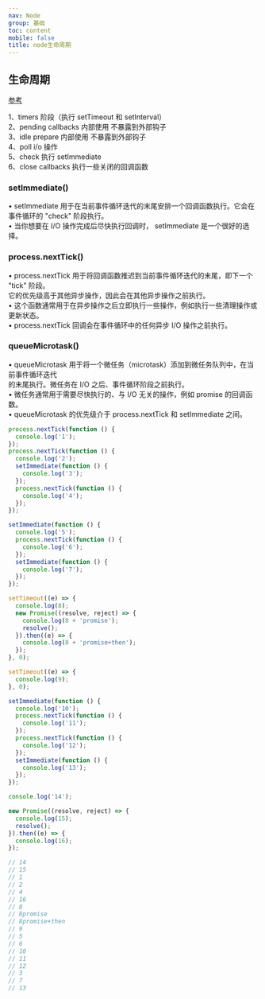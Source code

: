 ```yaml
---
nav: Node
group: 基础
toc: content
mobile: false
title: node生命周期
---
```


## 生命周期

<a href="https://wisdomhammer.oss-cn-hangzhou.aliyuncs.com/paifu/20240221/46248a38e201af7e0cdd11cc3da18ae6.pdf?Expires=2393982671&OSSAccessKeyId=LTAI5t5fwTBbu4WT1PJCaeCS&Signature=YoH3VNLplgbC7n2yQgWFugNYIbI%3D" target="_blank" rel="noreferrer">参考</a>

1、timers 阶段（执行 setTimeout 和 setInterval） <br/>
2、pending callbacks 内部使用 不暴露到外部钩子 <br/>
3、idle prepare 内部使用 不暴露到外部钩子 <br/>
4、poll i/o 操作 <br/>
5、check 执行 setImmediate <br/>
6、close callbacks 执行一些关闭的回调函数 <br/>

### setImmediate()

• setImmediate ⽤于在当前事件循环迭代的末尾安排⼀个回调函数执⾏。它会在事件循环的
"check" 阶段执⾏。  
• 当你想要在 I/O 操作完成后尽快执⾏回调时， setImmediate 是⼀个很好的选择。

### process.nextTick()

• process.nextTick ⽤于将回调函数推迟到当前事件循环迭代的末尾，即下⼀个 "tick" 阶段。  
它的优先级⾼于其他异步操作，因此会在其他异步操作之前执⾏。  
• 这个函数通常⽤于在异步操作之后⽴即执⾏⼀些操作，例如执⾏⼀些清理操作或更新状态。  
• process.nextTick 回调会在事件循环中的任何异步 I/O 操作之前执⾏。

### queueMicrotask()

• queueMicrotask ⽤于将⼀个微任务（microtask）添加到微任务队列中，在当前事件循环迭代  
的末尾执⾏。微任务在 I/O 之后、事件循环阶段之前执⾏。  
• 微任务通常⽤于需要尽快执⾏的、与 I/O ⽆关的操作，例如 promise 的回调函数。  
• queueMicrotask 的优先级介于 process.nextTick 和 setImmediate 之间。

```js
process.nextTick(function () {
  console.log('1');
});
process.nextTick(function () {
  console.log('2');
  setImmediate(function () {
    console.log('3');
  });
  process.nextTick(function () {
    console.log('4');
  });
});

setImmediate(function () {
  console.log('5');
  process.nextTick(function () {
    console.log('6');
  });
  setImmediate(function () {
    console.log('7');
  });
});

setTimeout((e) => {
  console.log(8);
  new Promise((resolve, reject) => {
    console.log(8 + 'promise');
    resolve();
  }).then((e) => {
    console.log(8 + 'promise+then');
  });
}, 0);

setTimeout((e) => {
  console.log(9);
}, 0);

setImmediate(function () {
  console.log('10');
  process.nextTick(function () {
    console.log('11');
  });
  process.nextTick(function () {
    console.log('12');
  });
  setImmediate(function () {
    console.log('13');
  });
});

console.log('14');

new Promise((resolve, reject) => {
  console.log(15);
  resolve();
}).then((e) => {
  console.log(16);
});

// 14
// 15
// 1
// 2
// 4
// 16
// 8
// 8promise
// 8promise+then
// 9
// 5
// 6
// 10
// 11
// 12
// 3
// 7
// 13
```
